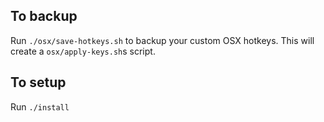 ## To backup
Run `./osx/save-hotkeys.sh` to backup your custom OSX hotkeys.
This will create a `osx/apply-keys.sh`s script.

## To setup
Run `./install`
